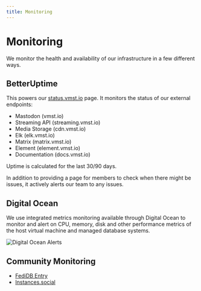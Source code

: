 ```yaml
---
title: Monitoring
---
```


# Monitoring

We monitor the health and availability of our infrastructure in a few different ways.

## BetterUptime

This powers our [status.vmst.io](https://status.vmst.io) page.
It monitors the status of our external endpoints:

- Mastodon (vmst.io)
- Streaming API (streaming.vmst.io)
- Media Storage (cdn.vmst.io)
- Elk (elk.vmst.io)
- Matrix (matrix.vmst.io)
- Element (element.vmst.io)
- Documentation (docs.vmst.io)

Uptime is calculated for the last 30/90 days.

In addition to providing a page for members to check when there might be issues, it actively alerts our team to any issues.

## Digital Ocean

We use integrated metrics monitoring available through Digital Ocean to monitor and alert on CPU, memory, disk and other performance metrics of the host virtual machine and managed database systems.

![Digital Ocean Alerts](https://cdn.vmst.io/docs/do-alert.png)

## Community Monitoring

- [FediDB Entry](https://fedidb.org/network/instance?domain=vmst.io)
- [Instances.social](https://instances.social/vmst.io)
